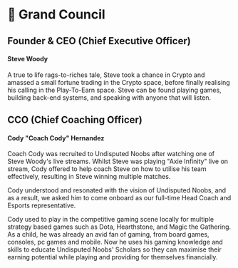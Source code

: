 # 👥 Grand Council

## Founder & CEO (Chief Executive Officer)

#### Steve Woody

A true to life rags-to-riches tale, Steve took a chance in Crypto and amassed a small fortune trading in the Crypto space, before finally realising his calling in the Play-To-Earn space. Steve can be found playing games, building back-end systems, and speaking with anyone that will listen.

## CCO (Chief Coaching Officer)

#### Cody "Coach Cody" Hernandez

Coach Cody was recruited to Undisputed Noobs after watching one of Steve Woody's live streams. Whilst Steve was playing "Axie Infinity" live on stream, Cody offered to help coach Steve on how to utilise his team effectively, resulting in Steve winning multiple matches.

Cody understood and resonated with the vision of Undisputed Noobs, and as a result, we asked him to come onboard as our full-time Head Coach and Esports representative.

Cody used to play in the competitive gaming scene locally for multiple strategy based games such as Dota, Hearthstone, and Magic the Gathering. As a child, he was already an avid fan of gaming, from board games, consoles, pc games and mobile. Now he uses his gaming knowledge and skills to educate Undisputed Noobs' Scholars so they can maximise their earning potential while playing and providing for themselves financially.

